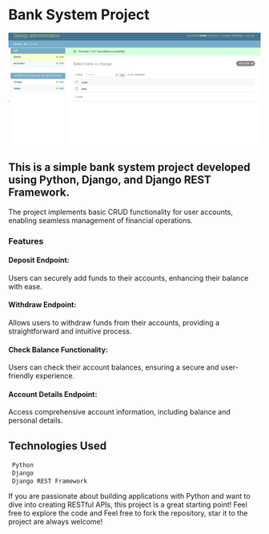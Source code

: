 # Bank System Project
![Bank_system.png](https://github.com/GamilaCoding/Bank_system/blob/master/Bank_system.png)
## This is a simple bank system project developed using Python, Django, and Django REST Framework. 
The project implements basic CRUD functionality for user accounts,
enabling seamless management of financial operations.
###  Features

  #### Deposit Endpoint: 
   Users can securely add funds to their accounts, enhancing their balance with ease.
 #### Withdraw Endpoint:
  Allows users to withdraw funds from their accounts, providing a straightforward and intuitive process.
 #### Check Balance Functionality: 
   Users can check their account balances, ensuring a secure and user-friendly experience.
#### Account Details Endpoint:
  Access comprehensive account information, including balance and personal details.

## Technologies Used

     Python
     Django
     Django REST Framework


If you are passionate about building applications with Python and want to dive into creating RESTful APIs, this project is a great starting point! Feel free to explore the code and Feel free to fork the repository, star it to the project are always welcome!
